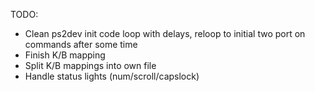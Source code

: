 TODO:
* Clean ps2dev init code loop with delays, reloop to initial two port on commands after some time
* Finish K/B mapping
* Split K/B mappings into own file
* Handle status lights (num/scroll/capslock)